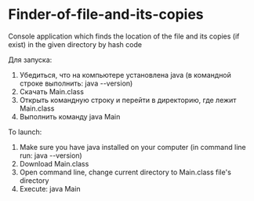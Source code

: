 # Finder-of-file-and-its-copies
Console application which finds the location of the file and its copies (if exist) in the given directory by hash code

Для запуска:

1. Убедиться, что на компьютере установлена java (в командной строке выполнить: java --version)
2. Скачать Main.class
3. Открыть командную строку и перейти в директорию, где лежит Main.class
4. Выполнить команду java Main

To launch:

1. Make sure you have java installed on your computer (in command line run: java --version)
2. Download Main.class
3. Open command line, change current directory to Main.class file's directory
4. Execute: java Main
